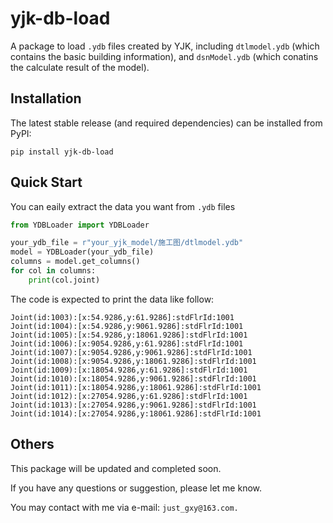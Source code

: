 # yjk-db-load

A package to load `.ydb` files created by YJK, including `dtlmodel.ydb` (which contains the basic building information), and `dsnModel.ydb` (which conatins the calculate result of the model).

## Installation

The latest stable release (and required dependencies) can be installed from PyPI:

```shell
pip install yjk-db-load
```

## Quick Start

You can eaily extract the data you want from `.ydb` files

```python
from YDBLoader import YDBLoader

your_ydb_file = r"your_yjk_model/施工图/dtlmodel.ydb"
model = YDBLoader(your_ydb_file)
columns = model.get_columns()
for col in columns:
    print(col.joint)
```

The code is expected to print the data like follow:

```
Joint(id:1003):[x:54.9286,y:61.9286]:stdFlrId:1001
Joint(id:1004):[x:54.9286,y:9061.9286]:stdFlrId:1001
Joint(id:1005):[x:54.9286,y:18061.9286]:stdFlrId:1001
Joint(id:1006):[x:9054.9286,y:61.9286]:stdFlrId:1001
Joint(id:1007):[x:9054.9286,y:9061.9286]:stdFlrId:1001
Joint(id:1008):[x:9054.9286,y:18061.9286]:stdFlrId:1001
Joint(id:1009):[x:18054.9286,y:61.9286]:stdFlrId:1001
Joint(id:1010):[x:18054.9286,y:9061.9286]:stdFlrId:1001
Joint(id:1011):[x:18054.9286,y:18061.9286]:stdFlrId:1001
Joint(id:1012):[x:27054.9286,y:61.9286]:stdFlrId:1001
Joint(id:1013):[x:27054.9286,y:9061.9286]:stdFlrId:1001
Joint(id:1014):[x:27054.9286,y:18061.9286]:stdFlrId:1001
```

## Others

This package will be updated and completed soon.

If you have any questions or suggestion, please let me know.

You may contact with me via e-mail: `just_gxy@163.com.`
